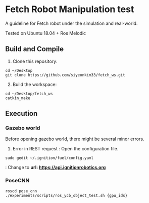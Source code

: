 # Fetch Robot Manipulation test 
A guideline for Fetch robot under the simulation and real-world.

Tested on Ubuntu 18.04 + Ros Melodic

## Build and Compile
1. Clone this repository:
~~~
cd ~/Desktop
git clone https://github.com/siyeonkim33/fetch_ws.git
~~~
2. Build the workspace:
~~~
cd ~/Desktop/fetch_ws
catkin_make
~~~

## Execution

### Gazebo world
Before opening gazebo world, there might be several minor errors.

1. Error in REST request
: Open the configuration file.
~~~
sudo gedit ~/.ignition/fuel/config.yaml 
~~~
: Change  to **url: https://api.ignitionrobotics.org**

### PoseCNN
~~~
roscd pose_cnn
./experiments/scripts/ros_ycb_object_test.sh {gpu_ids}
~~~

